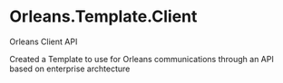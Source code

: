 # Orleans.Template.Client
Orleans Client API

Created a Template to use for Orleans communications through an API based on enterprise archtecture
